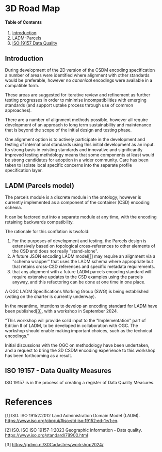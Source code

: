 # 3D Road Map

<!--
:Author:    Rob Atkinson
:Email:     <rob.atkinson@surroundaustralia.com>
:Date:      5 December 2023
:Updated:   
:Revision:  0.1

:History: 
:Ver 0.1: Initial draft of document

-->

#### Table of Contents

1. [Introduction](#introduction)
2. [LADM-Parcels](#parcels)
3. [ISO 19157 Data Quality](#dqm)

<a id="introduction"/>

## Introduction

During development of the 2D version of the CSDM encoding specification a number of areas were identified where alignment with other standards would be preferable, however no *canonical* encodings were available in a compatible form.

These areas are suggested for iterative review and refinement as further testing progresses in order to minimise incompatibilities with emerging standards (and support uptake process through use of common approaches).

There are a number of alignment methods possible, however all require development of an approach to long term sustainability and maintenance that is beyond the scope of the initial design and testing phase.

One alignment option is to actively participate in the development and testing of international standards using this initial development as an input. Its strong basis in existing standards and innovative and significantly improved testing methdology means that some components at least would be strong candidates for adoption in a wider community. Care has been taken to isolate local specific concerns into the separate profile specification layer.

<a id="parcels"/>

## LADM (Parcels model)

The parcels module is a discrete module in the ontology, however is currently implemented as a component of the container (CSD) encoding schema.

It can be factored out into a separate module at any time, with the encoding retaining backwards compatibility.

The rationale for this conflation is twofold:

1. For the purposes of development and testing, the Parcels design is extensively based on topological cross-references to other elements of the CSD and does not really "stand-alone".
2. A future JSON encoding LADM model[[1]](#1) may require an alignment via a "schema wrapper" that uses the LADM schema where appropriate but that retains cross-CSD references and specific metadata requirements.
3. that any alignment with a future LADM parcels encoding standard will require extensive updates to the CSD examples using the parcels anyway, and this refactoring can be done at one time in one place. 

A OGC LADM Specifications Working Group (SWG) is being established (voting on the charter is currently underway).
 
In the meantime, intentions to develop an encoding standard for LADM have been published[[3]](#3), with a workshop in September 2024.
 
"This workshop will provide solid input to the "Implementation" part of Edition II of LADM, to be developed in collaboration with OGC. The workshop should enable making important choices, such as the technical encodings."
 
Initial discussions with the OGC on methodology have been undertaken, and a request to bring the 3D CSDM encoding experience to this workshop has been forthcoming as a result.



<a id="dqm"/>

## ISO 19157 - Data Quality Measures

ISO 19157 is in the process of creating a register of Data Quality Measures.


# References
<a id="1">[1]</a> 
ISO. ISO 19152:2012 Land Administration Domain Model (LADM). https://www.iso.org/obp/ui/#iso:std:iso:19152:ed-1:v1:en.

<a id="2">[2]</a> 
ISO. ISO ISO 19157-1:2023 Geographic information - Data quality. https://www.iso.org/standard/78900.html

<a id="3">[3]</a> 
https://gdmc.nl/3DCadastres/workshop2024/ 
